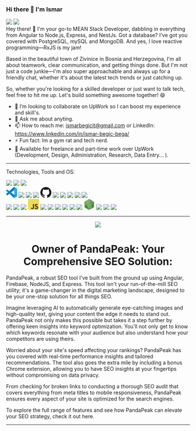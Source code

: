 ### Hi there 👋 I'm Ismar
 <img src="https://www.wildnettechnologies.com/wp-content/uploads/2018/04/mean-stack-2.png" width="200px"> <img src="https://miro.medium.com/max/1200/1*S4-vl5IMSrej6-0r50HD4w.png" width="190px">  <br>
Hey there! 👋 I'm your go-to MEAN Stack Developer, dabbling in everything from Angular to Node.js, Express, and NestJs. Got a database? I've got you covered with PostgreSQL, mySQL and MongoDB. And yes, I love reactive programming—RxJS is my jam!

Based in the beautiful town of Zivinice in Bosnia and Herzegovina, I'm all about teamwork, clear communication, and getting things done. But I'm not just a code junkie—I'm also super approachable and always up for a friendly chat, whether it's about the latest tech trends or just catching up.

So, whether you're looking for a skilled developer or just want to talk tech, feel free to hit me up. Let's build something awesome together! 😄

- 👯 I’m looking to collaborate on UpWork so I can boost my experience and skill's.
- 💬 Ask me about anyting.
- 📫 How to reach me: ismarbegicit@gmail.com or LinkedIn: https://www.linkedin.com/in/ismar-begic-bega/
- ⚡ Fun fact: Im a gym rat and tech nerd.
- :handshake: Available for freelance and part-time work over UpWork (Development, Design, Administration, Research, Data Entry... ).

<hr />

Technologies, Tools and OS:

<img src="https://upload.wikimedia.org/wikipedia/commons/thumb/0/0a/Unofficial_Windows_logo_variant_-_2002%E2%80%932012_%28Multicolored%29.svg/1161px-Unofficial_Windows_logo_variant_-_2002%E2%80%932012_%28Multicolored%29.svg.png" width="30px"> <img src="https://upload.wikimedia.org/wikipedia/commons/thumb/a/ab/Apple-logo.png/640px-Apple-logo.png" width="35px"> <img src="https://1000logos.net/wp-content/uploads/2017/03/LINUX-LOGO.png" width="30px" >     
 <img src="https://raw.githubusercontent.com/github/explore/80688e429a7d4ef2fca1e82350fe8e3517d3494d/topics/visual-studio-code/visual-studio-code.png" margin="10px" width="30px" > 
<img src="https://seeklogo.com/images/P/photoshop-2020-logo-37B02055A4-seeklogo.com.png" width="34px">  <img src="https://upload.wikimedia.org/wikipedia/commons/thumb/c/c2/Adobe_XD_CC_icon.svg/1200px-Adobe_XD_CC_icon.svg.png" width="34px">   <img src="https://git-scm.com/images/logos/downloads/Git-Icon-1788C.png" width="32px" >   <img src="https://raw.githubusercontent.com/github/explore/78df643247d429f6cc873026c0622819ad797942/topics/github/github.png" width="30px" >  <img src="https://valiantys.com/app/uploads/2020/08/bitbucket.png" width="30px" >   <img src="https://coryrylan.com/assets/images/posts/types/firebase.svg" width="28px">   <img src="https://res.cloudinary.com/postman/image/upload/t_team_logo/v1629869194/team/2893aede23f01bfcbd2319326bc96a6ed0524eba759745ed6d73405a3a8b67a8" width="30px" >  <img src="https://www.docker.com/wp-content/uploads/2022/03/Moby-logo.png" width="42px">    <img src="https://upload.wikimedia.org/wikipedia/commons/thumb/d/db/Npm-logo.svg/540px-Npm-logo.svg.png" width="50px">   <br>
 <img src="https://upload.wikimedia.org/wikipedia/commons/thumb/3/38/HTML5_Badge.svg/1024px-HTML5_Badge.svg.png" width="30px" >  <img src="https://static.cdnlogo.com/logos/c/18/css.svg" width="26px" >  <img src="https://seeklogo.com/images/B/bootstrap-logo-3C30FB2A16-seeklogo.com.png" width="30px">  <img src="https://raw.githubusercontent.com/github/explore/80688e429a7d4ef2fca1e82350fe8e3517d3494d/topics/javascript/javascript.png" width="30px" >  <img src="https://upload.wikimedia.org/wikipedia/commons/thumb/4/4c/Typescript_logo_2020.svg/1024px-Typescript_logo_2020.svg.png" width="30px" >  <img src="https://upload.wikimedia.org/wikipedia/commons/4/4f/NativeScript_logo.png" width="30px" >  <img src="https://upload.wikimedia.org/wikipedia/commons/thumb/c/cf/Angular_full_color_logo.svg/640px-Angular_full_color_logo.svg.png" width="35px" >  <img src="https://rxjs.dev/assets/images/favicons/favicon-192x192.png" width="33px" >   <img src="https://assets.website-files.com/61ca3f775a79ec5f87fcf937/6202fcdee5ee8636a145a41b_1234.png" width="40px">   <img src="https://upload.wikimedia.org/wikipedia/commons/a/a8/NestJS.svg" width="30px" >    <img src="https://raw.githubusercontent.com/github/explore/80688e429a7d4ef2fca1e82350fe8e3517d3494d/topics/nodejs/nodejs.png" width="30px" >   <img src="https://static.cdnlogo.com/logos/m/10/mysql.svg" width="39px" >  <img src="https://img.icons8.com/color/480/mongodb.png" width="39px" > <img src="https://upload.wikimedia.org/wikipedia/commons/thumb/2/29/Postgresql_elephant.svg/1200px-Postgresql_elephant.svg.png" width="33px">

<hr />
<div align="center">
<img src="https://media2.giphy.com/media/qgQUggAC3Pfv687qPC/giphy.gif?cid=790b761165b18d9d064bebd20cd55f15895175b4e5e7f22e&rid=giphy.gif&ct=g" width="300px"  ">
</div>

<div align="center">
  <h1>Owner of PandaPeak: Your Comprehensive SEO Solution: </h1>
</div>
             
  <div>
  
 <p>PandaPeak, a robust SEO tool I've built from the ground up using Angular, Firebase, NodeJS, and Express. This tool isn't your run-of-the-mill SEO utility; it's a game-changer in the digital marketing landscape, designed to be your one-stop solution for all things SEO.

Imagine leveraging AI to automatically generate eye-catching images and high-quality text, giving your content the edge it needs to stand out. PandaPeak not only makes this possible but takes it a step further by offering keen insights into keyword optimization. You'll not only get to know which keywords resonate with your audience but also understand how your competitors are using theirs.

Worried about your site's speed affecting your rankings? PandaPeak has you covered with real-time performance insights and tailored recommendations. The tool also goes the extra mile by including a bonus Chrome extension, allowing you to have SEO insights at your fingertips without compromising on data privacy.

From checking for broken links to conducting a thorough SEO audit that covers everything from meta titles to mobile responsiveness, PandaPeak ensures every aspect of your site is optimized for the search engines.

To explore the full range of features and see how PandaPeak can elevate your SEO strategy, check it out here.</p>
 </div>

<hr />



